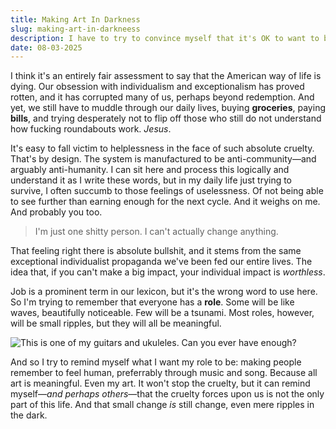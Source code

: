 ```yaml
---
title: Making Art In Darkness
slug: making-art-in-darkneess
description: I have to try to convince myself that it's OK to want to be creative.
date: 08-03-2025
---
```

I think it's an entirely fair assessment to say that the American way of life is dying. Our obsession with individualism and exceptionalism has proved rotten, and it has corrupted many of us, perhaps beyond redemption. And yet, we still have to muddle through our daily lives, buying **groceries**, paying **bills**, and trying desperately not to flip off those who still do not understand how fucking roundabouts work. *Jesus*.

It's easy to fall victim to helplessness in the face of such absolute cruelty. That's by design. The system is manufactured to be anti-community—and arguably anti-humanity. I can sit here and process this logically and understand it as I write these words, but in my daily life just trying to survive, I often succumb to those feelings of uselessness. Of not being able to see further than earning enough for the next cycle. And it weighs on me. And probably you too.

> I'm just one shitty person. I can't actually change anything.

That feeling right there is absolute bullshit, and it stems from the same exceptional individualist propaganda we've been fed our entire lives. The idea that, if you can't make a big impact, your individual impact is *worthless*. 

Job is a prominent term in our lexicon, but it's the wrong word to use here. So I'm trying to remember that everyone has a **role**. Some will be like waves, beautifully noticeable. Few will be a tsunami. Most roles, however, will be small ripples, but they will all be meaningful.

![This is one of my guitars and ukuleles. Can you ever have enough?](https://spencersokol.com/assets/guitar-and-uke.webp#border)

And so I try to remind myself what I want my role to be: making people remember to feel human, preferrably through music and song. Because all art is meaningful. Even my art. It won't stop the cruelty, but it can remind myself—*and perhaps others*—that the cruelty forces upon us is not the only part of this life. And that small change *is* still change, even mere ripples in the dark.
